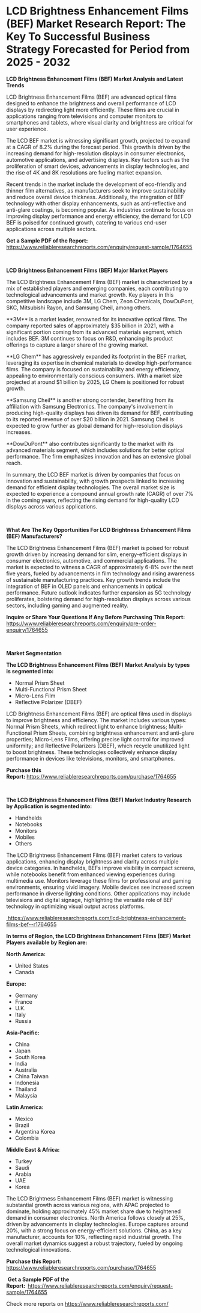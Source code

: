 <p><h1>LCD Brightness Enhancement Films (BEF) Market Research Report: The Key To Successful Business Strategy Forecasted for Period from 2025 - 2032</h1></p><p><strong>LCD Brightness Enhancement Films (BEF) Market Analysis and Latest Trends</strong></p>
<p><p>LCD Brightness Enhancement Films (BEF) are advanced optical films designed to enhance the brightness and overall performance of LCD displays by redirecting light more efficiently. These films are crucial in applications ranging from televisions and computer monitors to smartphones and tablets, where visual clarity and brightness are critical for user experience.</p><p>The LCD BEF market is witnessing significant growth, projected to expand at a CAGR of 8.2% during the forecast period. This growth is driven by the increasing demand for high-resolution displays in consumer electronics, automotive applications, and advertising displays. Key factors such as the proliferation of smart devices, advancements in display technologies, and the rise of 4K and 8K resolutions are fueling market expansion.</p><p>Recent trends in the market include the development of eco-friendly and thinner film alternatives, as manufacturers seek to improve sustainability and reduce overall device thickness. Additionally, the integration of BEF technology with other display enhancements, such as anti-reflective and anti-glare coatings, is becoming popular. As industries continue to focus on improving display performance and energy efficiency, the demand for LCD BEF is poised for continued growth, catering to various end-user applications across multiple sectors.</p></p>
<p><strong>Get a Sample PDF of the Report:&nbsp;</strong> <a href="https://www.reliableresearchreports.com/enquiry/request-sample/1764655?utm_campaign=3581&utm_medium=2&utm_source=Github&utm_content=ia&utm_term=06042025&utm_id=lcd-brightness-enhancement-films-bef">https://www.reliableresearchreports.com/enquiry/request-sample/1764655</a></p>
<p>&nbsp;</p>
<p><strong>LCD Brightness Enhancement Films (BEF) Major Market Players</strong></p>
<p><p>The LCD Brightness Enhancement Films (BEF) market is characterized by a mix of established players and emerging companies, each contributing to technological advancements and market growth. Key players in this competitive landscape include 3M, LG Chem, Zeon Chemicals, DowDuPont, SKC, Mitsubishi Rayon, and Samsung Cheil, among others.</p><p>**3M** is a market leader, renowned for its innovative optical films. The company reported sales of approximately $35 billion in 2021, with a significant portion coming from its advanced materials segment, which includes BEF. 3M continues to focus on R&D, enhancing its product offerings to capture a larger share of the growing market.</p><p>**LG Chem** has aggressively expanded its footprint in the BEF market, leveraging its expertise in chemical materials to develop high-performance films. The company is focused on sustainability and energy efficiency, appealing to environmentally conscious consumers. With a market size projected at around $1 billion by 2025, LG Chem is positioned for robust growth.</p><p>**Samsung Cheil** is another strong contender, benefiting from its affiliation with Samsung Electronics. The company's involvement in producing high-quality displays has driven its demand for BEF, contributing to its reported revenue of over $20 billion in 2021. Samsung Cheil is expected to grow further as global demand for high-resolution displays increases.</p><p>**DowDuPont** also contributes significantly to the market with its advanced materials segment, which includes solutions for better optical performance. The firm emphasizes innovation and has an extensive global reach.</p><p>In summary, the LCD BEF market is driven by companies that focus on innovation and sustainability, with growth prospects linked to increasing demand for efficient display technologies. The overall market size is expected to experience a compound annual growth rate (CAGR) of over 7% in the coming years, reflecting the rising demand for high-quality LCD displays across various applications.</p></p>
<p>&nbsp;</p>
<p><strong>What Are The Key Opportunities For LCD Brightness Enhancement Films (BEF) Manufacturers?</strong></p>
<p><p>The LCD Brightness Enhancement Films (BEF) market is poised for robust growth driven by increasing demand for slim, energy-efficient displays in consumer electronics, automotive, and commercial applications. The market is expected to witness a CAGR of approximately 6-8% over the next five years, fueled by advancements in film technology and rising awareness of sustainable manufacturing practices. Key growth trends include the integration of BEF in OLED panels and enhancements in optical performance. Future outlook indicates further expansion as 5G technology proliferates, bolstering demand for high-resolution displays across various sectors, including gaming and augmented reality.</p></p>
<p><strong>Inquire or Share Your Questions If Any Before Purchasing This Report:</strong> <a href="https://www.reliableresearchreports.com/enquiry/pre-order-enquiry/1764655?utm_campaign=3581&utm_medium=2&utm_source=Github&utm_content=ia&utm_term=06042025&utm_id=lcd-brightness-enhancement-films-bef">https://www.reliableresearchreports.com/enquiry/pre-order-enquiry/1764655</a></p>
<p>&nbsp;</p>
<p><strong>Market Segmentation</strong></p>
<p><strong>The LCD Brightness Enhancement Films (BEF) Market Analysis by types is segmented into:</strong></p>
<p><ul><li>Normal Prism Sheet</li><li>Multi-Functional Prism Sheet</li><li>Micro-Lens Film</li><li>Reflective Polarizer (DBEF)</li></ul></p>
<p><p>LCD Brightness Enhancement Films (BEF) are optical films used in displays to improve brightness and efficiency. The market includes various types: Normal Prism Sheets, which redirect light to enhance brightness; Multi-Functional Prism Sheets, combining brightness enhancement and anti-glare properties; Micro-Lens Films, offering precise light control for improved uniformity; and Reflective Polarizers (DBEF), which recycle unutilized light to boost brightness. These technologies collectively enhance display performance in devices like televisions, monitors, and smartphones.</p></p>
<p><strong>Purchase this Report:&nbsp;</strong><a href="https://www.reliableresearchreports.com/purchase/1764655?utm_campaign=3581&utm_medium=2&utm_source=Github&utm_content=ia&utm_term=06042025&utm_id=lcd-brightness-enhancement-films-bef">https://www.reliableresearchreports.com/purchase/1764655</a></p>
<p>&nbsp;</p>
<p><strong>The LCD Brightness Enhancement Films (BEF) Market Industry Research by Application is segmented into:</strong></p>
<p><ul><li>Handhelds</li><li>Notebooks</li><li>Monitors</li><li>Mobiles</li><li>Others</li></ul></p>
<p><p>The LCD Brightness Enhancement Films (BEF) market caters to various applications, enhancing display brightness and clarity across multiple device categories. In handhelds, BEFs improve visibility in compact screens, while notebooks benefit from enhanced viewing experiences during multimedia use. Monitors leverage these films for professional and gaming environments, ensuring vivid imagery. Mobile devices see increased screen performance in diverse lighting conditions. Other applications may include televisions and digital signage, highlighting the versatile role of BEF technology in optimizing visual output across platforms.</p></p>
<p><a href="https://www.reliableresearchreports.com/lcd-brightness-enhancement-films-bef--r1764655?utm_campaign=3581&utm_medium=2&utm_source=Github&utm_content=ia&utm_term=06042025&utm_id=lcd-brightness-enhancement-films-bef">&nbsp;https://www.reliableresearchreports.com/lcd-brightness-enhancement-films-bef--r1764655</a></p>
<p><strong>In terms of Region, the LCD Brightness Enhancement Films (BEF) Market Players available by Region are:</strong></p>
<p>
    <p> <strong> North America: </strong>
        <ul>
            <li>United States</li>
            <li>Canada</li>
        </ul>
        </p> 
    <p> <strong> Europe: </strong>
        <ul>
            <li>Germany</li>
            <li>France</li>
            <li>U.K.</li>
            <li>Italy</li>
            <li>Russia</li>
        </ul>
        </p> 
    <p> <strong> Asia-Pacific: </strong>
        <ul>
            <li>China</li>
            <li>Japan</li>
            <li>South Korea</li>
            <li>India</li>
            <li>Australia</li>
            <li>China Taiwan</li>
            <li>Indonesia</li>
            <li>Thailand</li>
            <li>Malaysia</li>
        </ul>
        </p> 
    <p> <strong> Latin America: </strong>
        <ul>
            <li>Mexico</li>
            <li>Brazil</li>
            <li>Argentina Korea</li>
            <li>Colombia</li>
        </ul>
        </p> 
    <p> <strong> Middle East & Africa: </strong>
        <ul>
            <li>Turkey</li>
            <li>Saudi</li>
            <li>Arabia</li>
            <li>UAE</li>
            <li>Korea</li>
        </ul>
    </p>
    </p>
<p><p>The LCD Brightness Enhancement Films (BEF) market is witnessing substantial growth across various regions, with APAC projected to dominate, holding approximately 45% market share due to heightened demand in consumer electronics. North America follows closely at 25%, driven by advancements in display technologies. Europe captures around 20%, with a strong focus on energy-efficient solutions. China, as a key manufacturer, accounts for 10%, reflecting rapid industrial growth. The overall market dynamics suggest a robust trajectory, fueled by ongoing technological innovations.</p></p>
<p><strong>Purchase this Report: </strong><a href="https://www.reliableresearchreports.com/purchase/1764655?utm_campaign=3581&utm_medium=2&utm_source=Github&utm_content=ia&utm_term=06042025&utm_id=lcd-brightness-enhancement-films-bef">https://www.reliableresearchreports.com/purchase/1764655</a></p>
<p>&nbsp;<strong>Get a Sample PDF of the Report:&nbsp;&nbsp;</strong><a href="https://www.reliableresearchreports.com/enquiry/request-sample/1764655?utm_campaign=3581&utm_medium=2&utm_source=Github&utm_content=ia&utm_term=06042025&utm_id=lcd-brightness-enhancement-films-bef">https://www.reliableresearchreports.com/enquiry/request-sample/1764655</a></p>
<p><strong></strong></p>
<p>Check more reports on <a href="https://www.reliableresearchreports.com/?utm_campaign=3581&utm_medium=2&utm_source=Github&utm_content=ia&utm_term=06042025&utm_id=lcd-brightness-enhancement-films-bef">https://www.reliableresearchreports.com/</a></p>